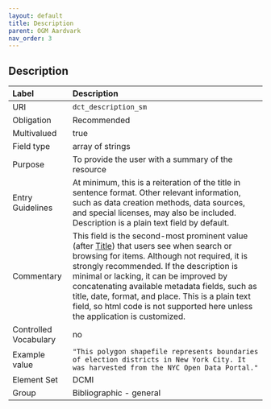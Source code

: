 ```yaml
---
layout: default
title: Description
parent: OGM Aardvark
nav_order: 3
---
```


## Description

| Label                 | Description             |
|:----------------------|:------------------------|
| URI                   | `dct_description_sm`    |
| Obligation            | Recommended             |
| Multivalued           | true                    |
| Field type            | array of strings        |
| Purpose               | To provide the user with a summary of the resource |
| Entry Guidelines      | At minimum, this is a reiteration of the title in sentence format. Other relevant information, such as data creation methods, data sources, and special licenses, may also be included. Description is a plain text field by default. |
| Commentary            | This field is the second-most prominent value (after [Title](https://opengeometadata.github.io/docs/aardvarkSchema/title)) that users see when search or browsing for items. Although not required, it is strongly recommended. If the description is minimal or lacking, it can be improved by concatenating available metadata fields, such as title, date, format, and place. This is a plain text field, so html code is not supported here unless the application is customized. |
| Controlled Vocabulary | no                      |
| Example value         | `"This polygon shapefile represents boundaries of election districts in New York City. It was harvested from the NYC Open Data Portal."` |
| Element Set           | DCMI                    |
| Group                 | Bibliographic - general |
